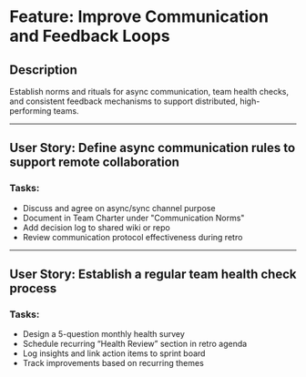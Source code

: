 # Feature: Improve Communication and Feedback Loops

## Description
Establish norms and rituals for async communication, team health checks, and consistent feedback mechanisms to support distributed, high-performing teams.

---

## User Story: Define async communication rules to support remote collaboration

### Tasks:
- Discuss and agree on async/sync channel purpose
- Document in Team Charter under "Communication Norms"
- Add decision log to shared wiki or repo
- Review communication protocol effectiveness during retro

---

## User Story: Establish a regular team health check process

### Tasks:
- Design a 5-question monthly health survey
- Schedule recurring “Health Review” section in retro agenda
- Log insights and link action items to sprint board
- Track improvements based on recurring themes
